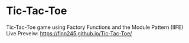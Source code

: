 # Tic-Tac-Toe
Tic-Tac-Toe game using Factory Functions and the Module Pattern (IIFE)
Live Preveiw: https://finn245.github.io/Tic-Tac-Toe/
